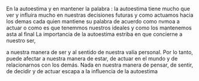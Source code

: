 En la autoestima y en mantener la palabra :
la autoestima tiene mucho que ver y influira mucho en nuestras decisiones 
futuras y como actuamos hacia los demas cada quien mantiene su palabra de 
acuerdo como nvmoa a actuar o como es que tenemmos nuestros ideales y como los mantenemos asta al final
La importancia de la autoestima estriba en que concierne a nuestro ser,

 a nuestra manera de ser y al sentido de nuestra valía personal. 
 Por lo tanto, puede afectar a nuestra manera de estar, de actuar 
 en el mundo y de relacionarnos con los demás. Nada en nuestra manera 
 de pensar, de sentir, 
 de decidir y de actuar escapa a la influencia de la autoestima